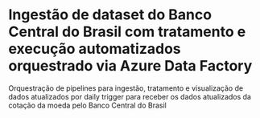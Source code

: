 # Ingestão de dataset do Banco Central do Brasil com tratamento e execução automatizados orquestrado via Azure Data Factory
Orquestração de pipelines para ingestão, tratamento e visualização de dados atualizados por daily trigger para receber os dados atualizados da cotação da moeda pelo Banco Central do Brasil
